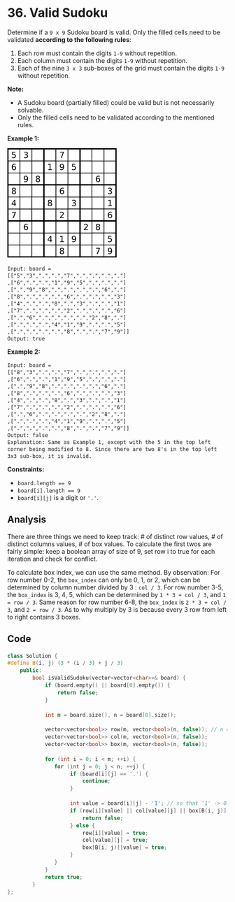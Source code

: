 # 36. Valid Sudoku

Determine if a `9 x 9` Sudoku board is valid. Only the filled cells need to be validated **according to the following rules**:

1. Each row must contain the digits `1-9` without repetition.
2. Each column must contain the digits `1-9` without repetition.
3. Each of the nine `3 x 3` sub-boxes of the grid must contain the digits `1-9` without repetition.

**Note:**

- A Sudoku board (partially filled) could be valid but is not necessarily solvable.
- Only the filled cells need to be validated according to the mentioned rules.

 

**Example 1:**

![IMAGE](resources/B87070BDAFF19E912ECD2978BBD14088.jpg)

```
Input: board = 
[["5","3",".",".","7",".",".",".","."]
,["6",".",".","1","9","5",".",".","."]
,[".","9","8",".",".",".",".","6","."]
,["8",".",".",".","6",".",".",".","3"]
,["4",".",".","8",".","3",".",".","1"]
,["7",".",".",".","2",".",".",".","6"]
,[".","6",".",".",".",".","2","8","."]
,[".",".",".","4","1","9",".",".","5"]
,[".",".",".",".","8",".",".","7","9"]]
Output: true
```

**Example 2:**

```
Input: board = 
[["8","3",".",".","7",".",".",".","."]
,["6",".",".","1","9","5",".",".","."]
,[".","9","8",".",".",".",".","6","."]
,["8",".",".",".","6",".",".",".","3"]
,["4",".",".","8",".","3",".",".","1"]
,["7",".",".",".","2",".",".",".","6"]
,[".","6",".",".",".",".","2","8","."]
,[".",".",".","4","1","9",".",".","5"]
,[".",".",".",".","8",".",".","7","9"]]
Output: false
Explanation: Same as Example 1, except with the 5 in the top left corner being modified to 8. Since there are two 8's in the top left 3x3 sub-box, it is invalid.
```

 

**Constraints:**

- `board.length == 9`
- `board[i].length == 9`
- `board[i][j]` is a digit or `'.'`.

## Analysis

There are three things we need to keep track: # of distinct row values, # of distinct columns values, # of box values. To calculate the first twos are fairly simple: keep a boolean array of size of 9, set row i to true for each iteration and check for conflict. 

To calculate box index, we can use the same method. By observation: 
For row number 0-2, the `box_index` can only be 0, 1, or 2, which can be determined by column number divided by 3 : `col / 3`. For row number 3-5, the `box_index` is 3, 4, 5, which can be determined by `1 * 3 + col / 3`, and `1 = row / 3`. Same reason for row number 6-8, the `box_index` is `2 * 3 + col / 3`, and `2 = row / 3`. As to why multiply by 3 is because every 3 row from left to right contains 3 boxes.

## Code

```c++
class Solution {
#define B(i, j) (3 * (i / 3) + j / 3)
    public:
        bool isValidSudoku(vector<vector<char>>& board) {
            if (board.empty() || board[0].empty()) {
                return false; 
            }

            int m = board.size(), n = board[0].size();

            vector<vector<bool>> row(m, vector<bool>(n, false)); // n = 9
            vector<vector<bool>> col(m, vector<bool>(n, false));
            vector<vector<bool>> box(m, vector<bool>(n, false));
            
            for (int i = 0; i < m; ++i) {
               for (int j = 0; j < n; ++j) {
                    if (board[i][j] == '.') {
                        continue; 
                    }

                    int value = board[i][j] - '1'; // so that '1' -> 0
                    if (row[i][value] || col[value][j] || box[B(i, j)][value]) {
                        return false; 
                    } else {
                        row[i][value] = true;
                        col[value][j] = true;
                        box[B(i, j)][value] = true;
                    }
               } 
            }
            return true;
        }
};
```
